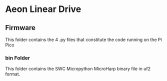 # Aeon Linear Drive
## Firmware
This folder contains the 4 .py files that constitute the code running on the Pi Pico
### bin Folder
This folder contains the SWC Micropython MicroHarp binary file in uf2 format.
